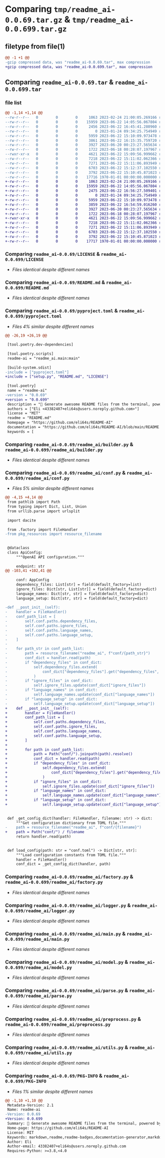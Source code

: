 # Comparing `tmp/readme_ai-0.0.69.tar.gz` & `tmp/readme_ai-0.0.699.tar.gz`

## filetype from file(1)

```diff
@@ -1 +1 @@
-gzip compressed data, was "readme_ai-0.0.69.tar", max compression
+gzip compressed data, was "readme_ai-0.0.699.tar", max compression
```

## Comparing `readme_ai-0.0.69.tar` & `readme_ai-0.0.699.tar`

### file list

```diff
@@ -1,14 +1,14 @@
--rw-r--r--   0        0        0     1063 2023-02-24 21:00:05.269166 readme_ai-0.0.69/LICENSE
--rw-r--r--   0        0        0    15959 2023-06-22 14:05:56.067804 readme_ai-0.0.69/README.md
--rw-r--r--   0        0        0     2456 2023-06-22 16:45:41.280960 readme_ai-0.0.69/pyproject.toml
--rw-r--r--   0        0        0        0 2023-01-24 09:34:25.754949 readme_ai-0.0.69/readme_ai/__init__.py
--rw-r--r--   0        0        0     5959 2023-06-22 15:10:09.973478 readme_ai-0.0.69/readme_ai/builder.py
--rw-r--r--   0        0        0     3861 2023-06-22 16:15:35.759720 readme_ai-0.0.69/readme_ai/conf.py
--rw-r--r--   0        0        0     3927 2023-06-20 00:23:27.565634 readme_ai-0.0.69/readme_ai/factory.py
--rw-r--r--   0        0        0     1722 2023-06-18 00:28:07.197967 readme_ai-0.0.69/readme_ai/logger.py
--rwxr-xr-x   0        0        0     4621 2023-06-22 15:09:56.999662 readme_ai-0.0.69/readme_ai/main.py
--rw-r--r--   0        0        0     7218 2023-06-22 15:11:02.062366 readme_ai-0.0.69/readme_ai/model.py
--rw-r--r--   0        0        0     7271 2023-06-22 15:11:06.893949 readme_ai-0.0.69/readme_ai/parse.py
--rw-r--r--   0        0        0     6703 2023-06-22 15:12:37.102550 readme_ai-0.0.69/readme_ai/preprocess.py
--rw-r--r--   0        0        0     3792 2023-06-22 15:10:45.871023 readme_ai-0.0.69/readme_ai/utils.py
--rw-r--r--   0        0        0    17716 1970-01-01 00:00:00.000000 readme_ai-0.0.69/PKG-INFO
+-rw-r--r--   0        0        0     1063 2023-02-24 21:00:05.269166 readme_ai-0.0.699/LICENSE
+-rw-r--r--   0        0        0    15959 2023-06-22 14:05:56.067804 readme_ai-0.0.699/README.md
+-rw-r--r--   0        0        0     2475 2023-06-22 16:56:27.509401 readme_ai-0.0.699/pyproject.toml
+-rw-r--r--   0        0        0        0 2023-01-24 09:34:25.754949 readme_ai-0.0.699/readme_ai/__init__.py
+-rw-r--r--   0        0        0     5959 2023-06-22 15:10:09.973478 readme_ai-0.0.699/readme_ai/builder.py
+-rw-r--r--   0        0        0     3859 2023-06-22 16:54:59.016260 readme_ai-0.0.699/readme_ai/conf.py
+-rw-r--r--   0        0        0     3927 2023-06-20 00:23:27.565634 readme_ai-0.0.699/readme_ai/factory.py
+-rw-r--r--   0        0        0     1722 2023-06-18 00:28:07.197967 readme_ai-0.0.699/readme_ai/logger.py
+-rwxr-xr-x   0        0        0     4621 2023-06-22 15:09:56.999662 readme_ai-0.0.699/readme_ai/main.py
+-rw-r--r--   0        0        0     7218 2023-06-22 15:11:02.062366 readme_ai-0.0.699/readme_ai/model.py
+-rw-r--r--   0        0        0     7271 2023-06-22 15:11:06.893949 readme_ai-0.0.699/readme_ai/parse.py
+-rw-r--r--   0        0        0     6703 2023-06-22 15:12:37.102550 readme_ai-0.0.699/readme_ai/preprocess.py
+-rw-r--r--   0        0        0     3792 2023-06-22 15:10:45.871023 readme_ai-0.0.699/readme_ai/utils.py
+-rw-r--r--   0        0        0    17717 1970-01-01 00:00:00.000000 readme_ai-0.0.699/PKG-INFO
```

### Comparing `readme_ai-0.0.69/LICENSE` & `readme_ai-0.0.699/LICENSE`

 * *Files identical despite different names*

### Comparing `readme_ai-0.0.69/README.md` & `readme_ai-0.0.699/README.md`

 * *Files identical despite different names*

### Comparing `readme_ai-0.0.69/pyproject.toml` & `readme_ai-0.0.699/pyproject.toml`

 * *Files 4% similar despite different names*

```diff
@@ -26,19 +26,19 @@
 
 [tool.poetry.dev-dependencies]
 
 [tool.poetry.scripts]
 readme-ai = "readme_ai.main:main"
 
 [build-system.sdist]
-include = ["pyproject.toml"]
+include = ["setup.py", "README.md", "LICENSE"]
 
 [tool.poetry]
 name = "readme-ai"
-version = "0.0.69"
+version = "0.0.699"
 description = "🚀 Generate awesome README files from the terminal, powered by OpenAI's GPT language model APIs 💫"
 authors = ["Eli <43382407+eli64s@users.noreply.github.com>"]
 license = "MIT"
 readme = "README.md"
 homepage = "https://github.com/eli64s/README-AI"
 documentation = "https://github.com/eli64s/README-AI/blob/main/README.md"
 keywords = [
```

### Comparing `readme_ai-0.0.69/readme_ai/builder.py` & `readme_ai-0.0.699/readme_ai/builder.py`

 * *Files identical despite different names*

### Comparing `readme_ai-0.0.69/readme_ai/conf.py` & `readme_ai-0.0.699/readme_ai/conf.py`

 * *Files 5% similar despite different names*

```diff
@@ -4,15 +4,14 @@
 from pathlib import Path
 from typing import Dict, List, Union
 from urllib.parse import urlsplit
 
 import dacite
 
 from .factory import FileHandler
-from pkg_resources import resource_filename
 
 
 @dataclass
 class ApiConfig:
     """OpenAI API configuration."""
 
     endpoint: str
@@ -103,41 +102,41 @@
 
     conf: AppConfig
     dependency_files: List[str] = field(default_factory=list)
     ignore_files: Dict[str, List[str]] = field(default_factory=dict)
     language_names: Dict[str, str] = field(default_factory=dict)
     language_setup: Dict[str, str] = field(default_factory=dict)
 
-def __post_init__(self):
-    handler = FileHandler()
-    conf_path_list = [
-        self.conf.paths.dependency_files,
-        self.conf.paths.ignore_files,
-        self.conf.paths.language_names,
-        self.conf.paths.language_setup,
-    ]
-
-    for path_str in conf_path_list:
-        path = resource_filename("readme_ai", f"conf/{path_str}")
-        conf_dict = handler.read(path)
-        if "dependency_files" in conf_dict:
-            self.dependency_files.extend(
-                conf_dict["dependency_files"].get("dependency_files", [])
-            )
-        if "ignore_files" in conf_dict:
-            self.ignore_files.update(conf_dict["ignore_files"])
-        if "language_names" in conf_dict:
-            self.language_names.update(conf_dict["language_names"])
-        if "language_setup" in conf_dict:
-            self.language_setup.update(conf_dict["language_setup"])
+    def __post_init__(self):
+        handler = FileHandler()
+        conf_path_list = [
+            self.conf.paths.dependency_files,
+            self.conf.paths.ignore_files,
+            self.conf.paths.language_names,
+            self.conf.paths.language_setup,
+        ]
+
+        for path in conf_path_list:
+            path = Path("conf/").joinpath(path).resolve()
+            conf_dict = handler.read(path)
+            if "dependency_files" in conf_dict:
+                self.dependency_files.extend(
+                    conf_dict["dependency_files"].get("dependency_files", [])
+                )
+            if "ignore_files" in conf_dict:
+                self.ignore_files.update(conf_dict["ignore_files"])
+            if "language_names" in conf_dict:
+                self.language_names.update(conf_dict["language_names"])
+            if "language_setup" in conf_dict:
+                self.language_setup.update(conf_dict["language_setup"])
 
 
 def _get_config_dict(handler: FileHandler, filename: str) -> dict:
     """Get configuration dictionary from TOML file."""
-    path = resource_filename("readme_ai", f"conf/{filename}")
+    path = Path("conf/") / filename
     return handler.read(path)
 
 
 def load_config(path: str = "conf.toml") -> Dict[str, str]:
     """Load configuration constants from TOML file."""
     handler = FileHandler()
     conf_dict = _get_config_dict(handler, path)
```

### Comparing `readme_ai-0.0.69/readme_ai/factory.py` & `readme_ai-0.0.699/readme_ai/factory.py`

 * *Files identical despite different names*

### Comparing `readme_ai-0.0.69/readme_ai/logger.py` & `readme_ai-0.0.699/readme_ai/logger.py`

 * *Files identical despite different names*

### Comparing `readme_ai-0.0.69/readme_ai/main.py` & `readme_ai-0.0.699/readme_ai/main.py`

 * *Files identical despite different names*

### Comparing `readme_ai-0.0.69/readme_ai/model.py` & `readme_ai-0.0.699/readme_ai/model.py`

 * *Files identical despite different names*

### Comparing `readme_ai-0.0.69/readme_ai/parse.py` & `readme_ai-0.0.699/readme_ai/parse.py`

 * *Files identical despite different names*

### Comparing `readme_ai-0.0.69/readme_ai/preprocess.py` & `readme_ai-0.0.699/readme_ai/preprocess.py`

 * *Files identical despite different names*

### Comparing `readme_ai-0.0.69/readme_ai/utils.py` & `readme_ai-0.0.699/readme_ai/utils.py`

 * *Files identical despite different names*

### Comparing `readme_ai-0.0.69/PKG-INFO` & `readme_ai-0.0.699/PKG-INFO`

 * *Files 1% similar despite different names*

```diff
@@ -1,10 +1,10 @@
 Metadata-Version: 2.1
 Name: readme-ai
-Version: 0.0.69
+Version: 0.0.699
 Summary: 🚀 Generate awesome README files from the terminal, powered by OpenAI's GPT language model APIs 💫
 Home-page: https://github.com/eli64s/README-AI
 License: MIT
 Keywords: markdown,readme,readme-badges,documentation-generator,markdown-generator,automated-documentation,awesome-readme,readme-generator,python-ai,gpt-3,openai-api,shieldsio-badges,gpt-4,llms,openai-python,chatgpt-python,llmops,openai-chatbot,gpt-35-turbo
 Author: Eli
 Author-email: 43382407+eli64s@users.noreply.github.com
 Requires-Python: >=3.8,<4.0
```

